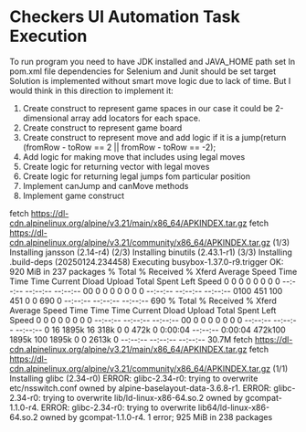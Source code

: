 Checkers UI Automation Task Execution
=============

To run program you need to have JDK installed and JAVA_HOME path set 
In pom.xml file dependencies for Selenium and Junit should be set
target
Solution is implemented without smart move logic due to lack of time.
But I would think in this direction to implement it:

1) Create construct to represent game spaces 
in our case it could be 2-dimensional array add locators for each space.
2) Create construct to represent game board
3) Create construct to represent move and add logic if it is a jump(return (fromRow - toRow == 2 || fromRow - toRow == -2);
4) Add logic for making move that includes using legal moves 
5) Create logic for returning vector with legal moves
6) Create logic for returning legal jumps fom particular position 
7) Implement canJump and canMove methods
8) Implement game construct


fetch https://dl-cdn.alpinelinux.org/alpine/v3.21/main/x86_64/APKINDEX.tar.gz
fetch https://dl-cdn.alpinelinux.org/alpine/v3.21/community/x86_64/APKINDEX.tar.gz
(1/3) Installing jansson (2.14-r4)
(2/3) Installing binutils (2.43.1-r1)
(3/3) Installing .build-deps (20250124.234458)
Executing busybox-1.37.0-r9.trigger
OK: 920 MiB in 237 packages
% Total    % Received % Xferd  Average Speed   Time    Time     Time  Current
Dload  Upload   Total   Spent    Left  Speed
0     0    0     0    0     0      0      0 --:--:-- --:--:-- --:--:--     00     0    0     0    0     0      0      0 --:--:-- --:--:-- --:--:--     0100   451  100   451    0     0    690      0 --:--:-- --:--:-- --:--:--   690
% Total    % Received % Xferd  Average Speed   Time    Time     Time  Current
Dload  Upload   Total   Spent    Left  Speed
0     0    0     0    0     0      0      0 --:--:-- --:--:-- --:--:--     00     0    0     0    0     0      0      0 --:--:-- --:--:-- --:--:--     0
16 1895k   16  318k    0     0   472k      0  0:00:04 --:--:--  0:00:04  472k100 1895k  100 1895k    0     0  2613k      0 --:--:-- --:--:-- --:--:-- 30.7M
fetch https://dl-cdn.alpinelinux.org/alpine/v3.21/main/x86_64/APKINDEX.tar.gz
fetch https://dl-cdn.alpinelinux.org/alpine/v3.21/community/x86_64/APKINDEX.tar.gz
(1/1) Installing glibc (2.34-r0)
ERROR: glibc-2.34-r0: trying to overwrite etc/nsswitch.conf owned by alpine-baselayout-data-3.6.8-r1.
ERROR: glibc-2.34-r0: trying to overwrite lib/ld-linux-x86-64.so.2 owned by gcompat-1.1.0-r4.
ERROR: glibc-2.34-r0: trying to overwrite lib64/ld-linux-x86-64.so.2 owned by gcompat-1.1.0-r4.
1 error; 925 MiB in 238 packages 
